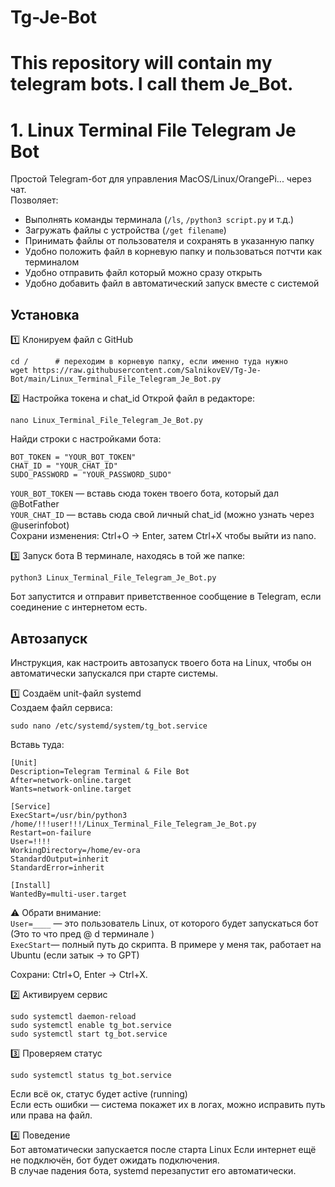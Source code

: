 # Tg-Je-Bot
# This repository will contain my telegram bots. I call them Je_Bot.


# 1. Linux Terminal File Telegram Je Bot
Простой Telegram-бот для управления MacOS/Linux/OrangePi... через чат.  
Позволяет:
- Выполнять команды терминала (`/ls`, `/python3 script.py` и т.д.)
- Загружать файлы с устройства (`/get filename`)
- Принимать файлы от пользователя и сохранять в указанную папку
- Удобно положить файл в корневую папку и пользоваться потчти как терминалом
- Удобно отправить файл который можно сразу открыть
- Удобно добавить файл в автоматический запуск вместе с системой

## Установка
1️⃣ Клонируем файл с GitHub
```
cd /      # переходим в корневую папку, если именно туда нужно  
wget https://raw.githubusercontent.com/SalnikovEV/Tg-Je-Bot/main/Linux_Terminal_File_Telegram_Je_Bot.py
```

2️⃣ Настройка токена и chat_id
Открой файл в редакторе:
```
nano Linux_Terminal_File_Telegram_Je_Bot.py
```

Найди строки с настройками бота:
```
BOT_TOKEN = "YOUR_BOT_TOKEN"
CHAT_ID = "YOUR_CHAT_ID"
SUDO_PASSWORD = "YOUR_PASSWORD_SUDO"
```

`YOUR_BOT_TOKEN` — вставь сюда токен твоего бота, который дал @BotFather  
`YOUR_CHAT_ID` — вставь сюда свой личный chat_id (можно узнать через @userinfobot)  
Сохрани изменения: Ctrl+O → Enter, затем Ctrl+X чтобы выйти из nano.

3️⃣ Запуск бота
В терминале, находясь в той же папке:  
```
python3 Linux_Terminal_File_Telegram_Je_Bot.py
```
Бот запустится и отправит приветственное сообщение в Telegram, если соединение с интернетом есть.


## Автозапуск 
Инструкция, как настроить автозапуск твоего бота на Linux, чтобы он автоматически запускался при старте системы.  

1️⃣ Создаём unit-файл systemd  
Создаем файл сервиса:
```
sudo nano /etc/systemd/system/tg_bot.service
```

Вставь туда:
```
[Unit]
Description=Telegram Terminal & File Bot
After=network-online.target
Wants=network-online.target

[Service]
ExecStart=/usr/bin/python3 /home/!!!user!!!/Linux_Terminal_File_Telegram_Je_Bot.py
Restart=on-failure
User=!!!!
WorkingDirectory=/home/ev-ora
StandardOutput=inherit
StandardError=inherit

[Install]
WantedBy=multi-user.target
```

⚠️ Обрати внимание:  
`User=____` — это пользователь Linux, от которого будет запускаться бот (Это то что пред @ d терминале )  
`ExecStart`— полный путь до скрипта. В примере у меня так, работает на Ubuntu (если затык -> то GPT)  

Сохрани: Ctrl+O, Enter → Ctrl+X.  

2️⃣ Активируем сервис  
```
sudo systemctl daemon-reload
sudo systemctl enable tg_bot.service
sudo systemctl start tg_bot.service
```

3️⃣ Проверяем статус
```
sudo systemctl status tg_bot.service
```

Если всё ок, статус будет active (running)  
Если есть ошибки — система покажет их в логах, можно исправить путь или права на файл.  

4️⃣ Поведение  
Бот автоматически запускается после старта Linux
Если интернет ещё не подключён, бот будет ожидать подключения.  
В случае падения бота, systemd перезапустит его автоматически.  

